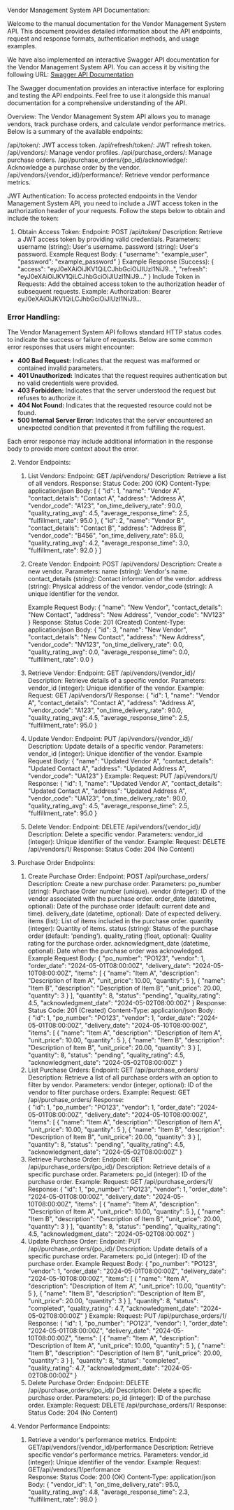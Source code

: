 Vendor Management System API Documentation:

Welcome to the manual documentation for the Vendor Management System API. This document provides detailed information about the API endpoints, request and response formats, authentication methods, and usage examples.


We have also implemented an interactive Swagger API documentation for the Vendor Management System API. You can access it by visiting the following URL:
[Swagger API Documentation](http://127.0.0.1:8000/api/docs/)

The Swagger documentation provides an interactive interface for exploring and testing the API endpoints. Feel free to use it alongside this manual documentation for a comprehensive understanding of the API.


Overview:
The Vendor Management System API allows you to manage vendors, track purchase orders, and calculate vendor performance metrics. Below is a summary of the available endpoints:

/api/token/: JWT access token.
/api/refresh/token/: JWT refresh token.
/api/vendors/: Manage vendor profiles.
/api/purchase_orders/: Manage purchase orders.
/api/purchase_orders/{po_id}/acknowledge/: Acknowledge a purchase order by the vendor.
/api/vendors/{vendor_id}/performance/: Retrieve vendor performance metrics.

JWT Authentication:
To access protected endpoints in the Vendor Management System API, you need to include a JWT access token in the authorization header of your requests. Follow the steps below to obtain and include the token:

1) Obtain Access Token:
    Endpoint: POST /api/token/
    Description: Retrieve a JWT access token by providing valid credentials.
    Parameters:
        username (string): User's username.
        password (string): User's password.
    Example Request Body:
        {
            "username": "example_user",
            "password": "example_password"
        }
    Example Response (Success):
        {
            "access": "eyJ0eXAiOiJKV1QiLCJhbGciOiJIUzI1NiJ9...",
            "refresh": "eyJ0eXAiOiJKV1QiLCJhbGciOiJIUzI1NiJ9..."
        }
    Include Token in Requests:
        Add the obtained access token to the authorization header of subsequent requests.
        Example:
            Authorization: Bearer eyJ0eXAiOiJKV1QiLCJhbGciOiJIUzI1NiJ9...

### Error Handling:
The Vendor Management System API follows standard HTTP status codes to indicate the success or failure of requests. Below are some common error responses that users might encounter:

- **400 Bad Request:** Indicates that the request was malformed or contained invalid parameters.
- **401 Unauthorized:** Indicates that the request requires authentication but no valid credentials were provided.
- **403 Forbidden:** Indicates that the server understood the request but refuses to authorize it.
- **404 Not Found:** Indicates that the requested resource could not be found.
- **500 Internal Server Error:** Indicates that the server encountered an unexpected condition that prevented it from fulfilling the request.

Each error response may include additional information in the response body to provide more context about the error.

2) Vendor Endpoints:

    1) List Vendors:
        Endpoint: GET /api/vendors/
        Description: Retrieve a list of all vendors.
        Response: Status Code: 200 (OK)
        Content-Type: application/json
        Body:
            [
        {
            "id": 1,
            "name": "Vendor A",
            "contact_details": "Contact A",
            "address": "Address A",
            "vendor_code": "A123",
            "on_time_delivery_rate": 90.0,
            "quality_rating_avg": 4.5,
            "average_response_time": 2.5,
            "fulfillment_rate": 95.0
        },
        {
            "id": 2,
            "name": "Vendor B",
            "contact_details": "Contact B",
            "address": "Address B",
            "vendor_code": "B456",
            "on_time_delivery_rate": 85.0,
            "quality_rating_avg": 4.2,
            "average_response_time": 3.0,
            "fulfillment_rate": 92.0
        }
    ]
    2) Create Vendor:
        Endpoint: POST /api/vendors/
        Description: Create a new vendor.
        Parameters:
            name (string): Vendor's name.
            contact_details (string): Contact information of the vendor.
            address (string): Physical address of the vendor.
            vendor_code (string): A unique identifier for the vendor.
        
        Example Request Body:
            {
                "name": "New Vendor",
                "contact_details": "New Contact",
                "address": "New Address",
                "vendor_code": "NV123"
            }
        Response:
            Status Code: 201 (Created)
            Content-Type: application/json
            Body:
                {
                    "id": 3,
                    "name": "New Vendor",
                    "contact_details": "New Contact",
                    "address": "New Address",
                    "vendor_code": "NV123",
                    "on_time_delivery_rate": 0.0,
                    "quality_rating_avg": 0.0,
                    "average_response_time": 0.0,
                    "fulfillment_rate": 0.0
                }
    3) Retrieve Vendor:
        Endpoint: GET /api/vendors/{vendor_id}/
        Description: Retrieve details of a specific vendor.
        Parameters:
            vendor_id (integer): Unique identifier of the vendor.
        Example:
        Request: GET /api/vendors/1/
        Response:
            {
                "id": 1,
                "name": "Vendor A",
                "contact_details": "Contact A",
                "address": "Address A",
                "vendor_code": "A123",
                "on_time_delivery_rate": 90.0,
                "quality_rating_avg": 4.5,
                "average_response_time": 2.5,
                "fulfillment_rate": 95.0
            }
    4) Update Vendor:
        Endpoint: PUT /api/vendors/{vendor_id}/
        Description: Update details of a specific vendor.
        Parameters:
            vendor_id (integer): Unique identifier of the vendor.
        Example Request Body:
            {
                "name": "Updated Vendor A",
                "contact_details": "Updated Contact A",
                "address": "Updated Address A",
                "vendor_code": "UA123"
            }
        Example:
            Request: PUT /api/vendors/1/
            Response:
                {
                    "id": 1,
                    "name": "Updated Vendor A",
                    "contact_details": "Updated Contact A",
                    "address": "Updated Address A",
                    "vendor_code": "UA123",
                    "on_time_delivery_rate": 90.0,
                    "quality_rating_avg": 4.5,
                    "average_response_time": 2.5,
                    "fulfillment_rate": 95.0
                }
    5) Delete Vendor:
        Endpoint: DELETE /api/vendors/{vendor_id}/
        Description: Delete a specific vendor.
        Parameters:
            vendor_id (integer): Unique identifier of the vendor.
        Example:
            Request: DELETE /api/vendors/1/
            Response:
                Status Code: 204 (No Content)            
        
3) Purchase Order Endpoints:

    1) Create Purchase Order:
        Endpoint: POST /api/purchase_orders/
        Description: Create a new purchase order.
        Parameters:
            po_number (string): Purchase Order number (unique).
            vendor (integer): ID of the vendor associated with the purchase order.
            order_date (datetime, optional): Date of the purchase order (default: current date and time).
            delivery_date (datetime, optional): Date of expected delivery.
            items (list): List of items included in the purchase order.
            quantity (integer): Quantity of items.
            status (string): Status of the purchase order (default: 'pending').
            quality_rating (float, optional): Quality rating for the purchase order.
            acknowledgment_date (datetime, optional): Date when the purchase order was acknowledged.
        Example Request Body:
            {
                "po_number": "PO123",
                "vendor": 1,
                "order_date": "2024-05-01T08:00:00Z",
                "delivery_date": "2024-05-10T08:00:00Z",
                "items": [
                    {
                        "name": "Item A",
                        "description": "Description of Item A",
                        "unit_price": 10.00,
                        "quantity": 5
                    },
                    {
                        "name": "Item B",
                        "description": "Description of Item B",
                        "unit_price": 20.00,
                        "quantity": 3
                    }
                ],
                "quantity": 8,
                "status": "pending",
                "quality_rating": 4.5,
                "acknowledgment_date": "2024-05-02T08:00:00Z"
            }
        Response:
            Status Code: 201 (Created)
            Content-Type: application/json
            Body:    
                {
                    "id": 1,
                    "po_number": "PO123",
                    "vendor": 1,
                    "order_date": "2024-05-01T08:00:00Z",
                    "delivery_date": "2024-05-10T08:00:00Z",
                    "items": [
                        {
                            "name": "Item A",
                            "description": "Description of Item A",
                            "unit_price": 10.00,
                            "quantity": 5
                        },
                        {
                            "name": "Item B",
                            "description": "Description of Item B",
                            "unit_price": 20.00,
                            "quantity": 3
                        }
                    ],
                    "quantity": 8,
                    "status": "pending",
                    "quality_rating": 4.5,
                    "acknowledgment_date": "2024-05-02T08:00:00Z"
                }
    2) List Purchase Orders:
        Endpoint: GET /api/purchase_orders/
        Description: Retrieve a list of all purchase orders with an option to filter by vendor.
        Parameters:
            vendor (integer, optional): ID of the vendor to filter purchase orders.
        Example:
            Request: GET /api/purchase_orders/
            Response:   
                {
                    "id": 1,
                    "po_number": "PO123",
                    "vendor": 1,
                    "order_date": "2024-05-01T08:00:00Z",
                    "delivery_date": "2024-05-10T08:00:00Z",
                    "items": [
                        {
                            "name": "Item A",
                            "description": "Description of Item A",
                            "unit_price": 10.00,
                            "quantity": 5
                        },
                        {
                            "name": "Item B",
                            "description": "Description of Item B",
                            "unit_price": 20.00,
                            "quantity": 3
                        }
                    ],
                    "quantity": 8,
                    "status": "pending",
                    "quality_rating": 4.5,
                    "acknowledgment_date": "2024-05-02T08:00:00Z"
                }
    3) Retrieve Purchase Order:
        Endpoint: GET /api/purchase_orders/{po_id}/
        Description: Retrieve details of a specific purchase order.
        Parameters:
            po_id (integer): ID of the purchase order.
        Example:
            Request: GET /api/purchase_orders/1/
            Response:
                {
                    "id": 1,
                    "po_number": "PO123",
                    "vendor": 1,
                    "order_date": "2024-05-01T08:00:00Z",
                    "delivery_date": "2024-05-10T08:00:00Z",
                    "items": [
                        {
                            "name": "Item A",
                            "description": "Description of Item A",
                            "unit_price": 10.00,
                            "quantity": 5
                        },
                        {
                            "name": "Item B",
                            "description": "Description of Item B",
                            "unit_price": 20.00,
                            "quantity": 3
                        }
                    ],
                    "quantity": 8,
                    "status": "pending",
                    "quality_rating": 4.5,
                    "acknowledgment_date": "2024-05-02T08:00:00Z"
                }
    4) Update Purchase Order:
        Endpoint: PUT /api/purchase_orders/{po_id}/
        Description: Update details of a specific purchase order.
        Parameters:
            po_id (integer): ID of the purchase order.
        Example Request Body:
            {
                "po_number": "PO123",
                "vendor": 1,
                "order_date": "2024-05-01T08:00:00Z",
                "delivery_date": "2024-05-10T08:00:00Z",
                "items": [
                    {
                        "name": "Item A",
                        "description": "Description of Item A",
                        "unit_price": 10.00,
                        "quantity": 5
                    },
                    {
                        "name": "Item B",
                        "description": "Description of Item B",
                        "unit_price": 20.00,
                        "quantity": 3
                    }
                ],
                "quantity": 8,
                "status": "completed",
                "quality_rating": 4.7,
                "acknowledgment_date": "2024-05-02T08:00:00Z"
            }
        Example:
        Request: PUT /api/purchase_orders/1/
        Response:
            {
                "id": 1,
                "po_number": "PO123",
                "vendor": 1,
                "order_date": "2024-05-01T08:00:00Z",
                "delivery_date": "2024-05-10T08:00:00Z",
                "items": [
                    {
                        "name": "Item A",
                        "description": "Description of Item A",
                        "unit_price": 10.00,
                        "quantity": 5
                    },
                    {
                        "name": "Item B",
                        "description": "Description of Item B",
                        "unit_price": 20.00,
                        "quantity": 3
                    }
                ],
                "quantity": 8,
                "status": "completed",
                "quality_rating": 4.7,
                "acknowledgment_date": "2024-05-02T08:00:00Z"
            }
    5) Delete Purchase Order:
        Endpoint: DELETE /api/purchase_orders/{po_id}/
        Description: Delete a specific purchase order.
        Parameters:
            po_id (integer): ID of the purchase order.
        Example:
            Request: DELETE /api/purchase_orders/1/
            Response:
                Status Code: 204 (No Content)
            
4) Vendor Performance Endpoints:

    1)  Retrieve a vendor's performance metrics.
        Endpoint: GET/api/vendors/{vendor_id}/performance
        Description: Retrieve specific vendor's performance metrics.
        Parameters:
            vendor_id (integer): Unique identifier of the vendor.
        Example:
            Request: GET/api/vendors/1/performance   
        Response:
            Status Code: 200 (OK)
            Content-Type: application/json
            Body:
                {
                    "vendor_id": 1,
                    "on_time_delivery_rate": 95.0,
                    "quality_rating_avg": 4.8,
                    "average_response_time": 2.3,
                    "fulfillment_rate": 98.0
                }




            

                        




                



